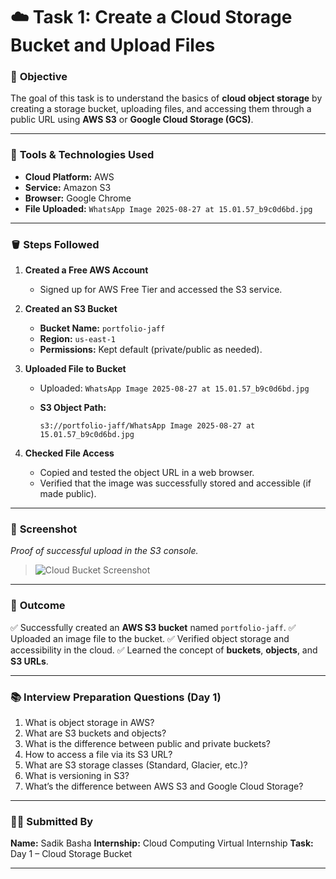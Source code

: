
# ☁️ Task 1: Create a Cloud Storage Bucket and Upload Files

### 🎯 **Objective**

The goal of this task is to understand the basics of **cloud object storage** by creating a storage bucket, uploading files, and accessing them through a public URL using **AWS S3** or **Google Cloud Storage (GCS)**.

---

### 🧰 **Tools & Technologies Used**

* **Cloud Platform:** AWS
* **Service:** Amazon S3
* **Browser:** Google Chrome
* **File Uploaded:** `WhatsApp Image 2025-08-27 at 15.01.57_b9c0d6bd.jpg`

---

### 🪣 **Steps Followed**

1. **Created a Free AWS Account**

   * Signed up for AWS Free Tier and accessed the S3 service.

2. **Created an S3 Bucket**

   * **Bucket Name:** `portfolio-jaff`
   * **Region:** `us-east-1`
   * **Permissions:** Kept default (private/public as needed).

3. **Uploaded File to Bucket**

   * Uploaded: `WhatsApp Image 2025-08-27 at 15.01.57_b9c0d6bd.jpg`
   * **S3 Object Path:**

     ```
     s3://portfolio-jaff/WhatsApp Image 2025-08-27 at 15.01.57_b9c0d6bd.jpg
     ```

4. **Checked File Access**

   * Copied and tested the object URL in a web browser.
   * Verified that the image was successfully stored and accessible (if made public).

---

### 📸 **Screenshot**

*Proof of successful upload in the S3 console.*

> ![Cloud Bucket Screenshot](cloud_bucket_upload.png)

---

### 🧾 **Outcome**

✅ Successfully created an **AWS S3 bucket** named `portfolio-jaff`.
✅ Uploaded an image file to the bucket.
✅ Verified object storage and accessibility in the cloud.
✅ Learned the concept of **buckets**, **objects**, and **S3 URLs**.

---

### 📚 **Interview Preparation Questions (Day 1)**

1. What is object storage in AWS?
2. What are S3 buckets and objects?
3. What is the difference between public and private buckets?
4. How to access a file via its S3 URL?
5. What are S3 storage classes (Standard, Glacier, etc.)?
6. What is versioning in S3?
7. What’s the difference between AWS S3 and Google Cloud Storage?

---

### 👨‍💻 **Submitted By**

**Name:** Sadik Basha
**Internship:** Cloud Computing Virtual Internship
**Task:** Day 1 – Cloud Storage Bucket

---
